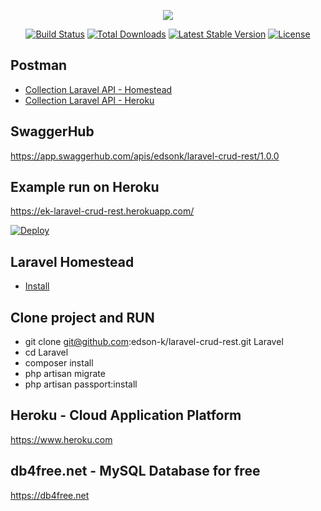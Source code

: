 <p align="center"><img src="https://laravel.com/assets/img/components/logo-laravel.svg"></p>

<p align="center">
<a href="https://travis-ci.org/laravel/framework"><img src="https://travis-ci.org/laravel/framework.svg" alt="Build Status"></a>
<a href="https://packagist.org/packages/laravel/framework"><img src="https://poser.pugx.org/laravel/framework/d/total.svg" alt="Total Downloads"></a>
<a href="https://packagist.org/packages/laravel/framework"><img src="https://poser.pugx.org/laravel/framework/v/stable.svg" alt="Latest Stable Version"></a>
<a href="https://packagist.org/packages/laravel/framework"><img src="https://poser.pugx.org/laravel/framework/license.svg" alt="License"></a>
</p>

## Postman
- [Collection Laravel API - Homestead](https://www.getpostman.com/collections/7c04fe7807ae5f284a81)
- [Collection Laravel API - Heroku](https://www.getpostman.com/collections/781a12ca69889c9833b1)

##  SwaggerHub
https://app.swaggerhub.com/apis/edsonk/laravel-crud-rest/1.0.0

## Example run on Heroku
https://ek-laravel-crud-rest.herokuapp.com/

[![Deploy](https://www.herokucdn.com/deploy/button.png)](https://heroku.com/deploy?template=https://github.com/edson-k/laravel-crud-rest)

## Laravel Homestead
- [Install](https://laravel.com/docs/5.8/homestead)

## Clone project and RUN
- git clone git@github.com:edson-k/laravel-crud-rest.git Laravel
- cd Laravel
- composer install
- php artisan migrate
- php artisan passport:install

## Heroku - Cloud Application Platform
https://www.heroku.com

## db4free.net - MySQL Database for free
https://db4free.net
